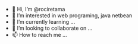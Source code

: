 - 👋 Hi, I’m @rociretama
- 👀 I’m interested in web programing, java netbean
- 🌱 I’m currently learning ...
- 💞️ I’m looking to collaborate on ...
- 📫 How to reach me ...

<!---
rociretama/rociretama is a ✨ special ✨ repository because its `README.md` (this file) appears on your GitHub profile.
You can click the Preview link to take a look at your changes.
--->
